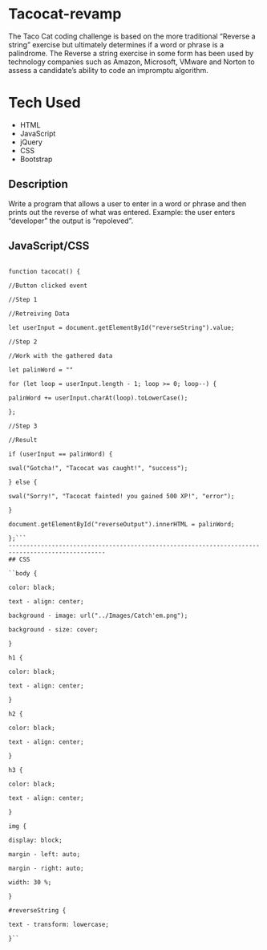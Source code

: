 # Tacocat-revamp

The Taco Cat coding challenge is based on the more traditional “Reverse a string” exercise but ultimately determines if a word or phrase is a palindrome. The Reverse a string exercise in some form has been used by technology companies such as Amazon, Microsoft, VMware and Norton to assess a candidate’s ability to code an impromptu algorithm.


# Tech Used

- HTML
- JavaScript
- jQuery
- CSS
- Bootstrap


## Description

Write a program that allows a user to enter in a word or phrase and then prints out the reverse of what was entered.
Example: the user enters “developer” the output is “repoleved”.

## JavaScript/CSS

``` document.getElementById("flipBtn").addEventListener("click", tacocat);

function tacocat() {

//Button clicked event

//Step 1

//Retreiving Data

let userInput = document.getElementById("reverseString").value;

//Step 2

//Work with the gathered data

let palinWord = ""

for (let loop = userInput.length - 1; loop >= 0; loop--) {

palinWord += userInput.charAt(loop).toLowerCase();

};

//Step 3

//Result

if (userInput == palinWord) {

swal("Gotcha!", "Tacocat was caught!", "success");

} else {

swal("Sorry!", "Tacocat fainted! you gained 500 XP!", "error");

}

document.getElementById("reverseOutput").innerHTML = palinWord;

};```
-------------------------------------------------------------------------------------------------
## CSS

``body {

color: black;

text - align: center;

background - image: url("../Images/Catch'em.png");

background - size: cover;

}

h1 {

color: black;

text - align: center;

}

h2 {

color: black;

text - align: center;

}

h3 {

color: black;

text - align: center;

}

img {

display: block;

margin - left: auto;

margin - right: auto;

width: 30 %;

}

#reverseString {

text - transform: lowercase;

}``
